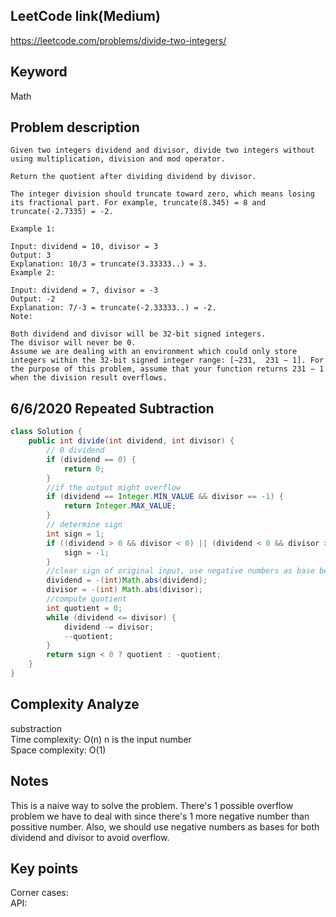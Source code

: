 ## LeetCode link(Medium)
https://leetcode.com/problems/divide-two-integers/

## Keyword
Math

## Problem description
```
Given two integers dividend and divisor, divide two integers without using multiplication, division and mod operator.

Return the quotient after dividing dividend by divisor.

The integer division should truncate toward zero, which means losing its fractional part. For example, truncate(8.345) = 8 and truncate(-2.7335) = -2.

Example 1:

Input: dividend = 10, divisor = 3
Output: 3
Explanation: 10/3 = truncate(3.33333..) = 3.
Example 2:

Input: dividend = 7, divisor = -3
Output: -2
Explanation: 7/-3 = truncate(-2.33333..) = -2.
Note:

Both dividend and divisor will be 32-bit signed integers.
The divisor will never be 0.
Assume we are dealing with an environment which could only store integers within the 32-bit signed integer range: [−231,  231 − 1]. For the purpose of this problem, assume that your function returns 231 − 1 when the division result overflows.
```
## 6/6/2020 Repeated Subtraction

```java
class Solution {
    public int divide(int dividend, int divisor) {
        // 0 dividend
        if (dividend == 0) {
            return 0;
        }
        //if the output might overflow
        if (dividend == Integer.MIN_VALUE && divisor == -1) {
            return Integer.MAX_VALUE;
        }
        // determine sign
        int sign = 1;
        if ((dividend > 0 && divisor < 0) || (dividend < 0 && divisor > 0)) {
            sign = -1;
        }
        //clear sign of original input, use negative numbers as base because there's 1 more negative numbers than positive numbers
        dividend = -(int)Math.abs(dividend);
        divisor = -(int) Math.abs(divisor);
        //compute quotient
        int quotient = 0;
        while (dividend <= divisor) {
            dividend -= divisor;
            --quotient;
        }
        return sign < 0 ? quotient : -quotient;
    }
}
```

## Complexity Analyze
substraction\
Time complexity: O(n) n is the input number\
Space complexity: O(1)

## Notes
This is a naive way to solve the problem. There's 1 possible overflow problem we have to deal with since there's 1 more negative number than possitive number. Also, we should use negative numbers as bases for both dividend and divisor to avoid overflow.

## Key points
Corner cases: \
API:
